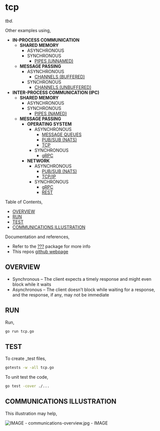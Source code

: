 # tcp

_tbd._

Other examples using,

* **IN-PROCESS COMMUNICATION**
  * **SHARED MEMORY**
    * ASYNCHRONOUS
    * SYNCHRONOUS
      * [PIPES (UNNAMED)](https://github.com/JeffDeCola/my-go-examples/tree/master/in-process-communication/shared-memory/synchronous/pipes-unnamed)
  * **MESSAGE PASSING**
    * ASYNCHRONOUS
      * [CHANNELS (BUFFERED)](https://github.com/JeffDeCola/my-go-examples/tree/master/in-process-communication/message-passing/asynchronous/channels-buffered)
    * SYNCHRONOUS
      * [CHANNELS (UNBUFFERED)](https://github.com/JeffDeCola/my-go-examples/tree/master/in-process-communication/message-passing/synchronous/channels-unbuffered)
* **INTER-PROCESS COMMUNICATION (IPC)**
  * **SHARED MEMORY**
    * ASYNCHRONOUS
    * SYNCHRONOUS
      * [PIPES (NAMED)](https://github.com/JeffDeCola/my-go-examples/tree/master/inter-process-communication-ipc/shared-memory/synchronous/pipes-named)
  * **MESSAGE PASSING**
    * **OPERATING SYSTEM**
      * ASYNCHRONOUS
        * [MESSAGE QUEUES](https://github.com/JeffDeCola/my-go-examples/tree/master/inter-process-communication-ipc/message-passing/operating-system/asynchronous/message-queues)
        * [PUB/SUB (NATS)](https://github.com/JeffDeCola/my-go-examples/tree/master/inter-process-communication-ipc/message-passing/operating-system/asynchronous/pub-sub-nats)
        * [TCP](https://github.com/JeffDeCola/my-go-examples/tree/master/inter-process-communication-ipc/message-passing/operating-system/asynchronous/tcp)
      * SYNCHRONOUS
        * [gRPC](https://github.com/JeffDeCola/my-go-examples/tree/master/inter-process-communication-ipc/message-passing/operating-system/synchronous/grpc)
    * **NETWORK**
      * ASYNCHRONOUS
        * [PUB/SUB (NATS)](https://github.com/JeffDeCola/my-go-examples/tree/master/inter-process-communication-ipc/message-passing/network/asynchronous/pub-sub-nats)
        * [TCP/IP](https://github.com/JeffDeCola/my-go-examples/tree/master/inter-process-communication-ipc/message-passing/network/asynchronous/tcp-ip)
      * SYNCHRONOUS
        * [gRPC](https://github.com/JeffDeCola/my-go-examples/tree/master/inter-process-communication-ipc/message-passing/network/synchronous/grpc)
        * [REST](https://github.com/JeffDeCola/my-go-examples/tree/master/inter-process-communication-ipc/message-passing/network/synchronous/rest)

Table of Contents,

* [OVERVIEW](https://github.com/JeffDeCola/my-go-examples/tree/master/inter-process-communication-ipc/message-passing/operating-system/asynchronous/tcp#overview)
* [RUN](https://github.com/JeffDeCola/my-go-examples/tree/master/inter-process-communication-ipc/message-passing/operating-system/asynchronous/tcp#run)
* [TEST](https://github.com/JeffDeCola/my-go-examples/tree/master/inter-process-communication-ipc/message-passing/operating-system/asynchronous/tcp#test)
* [COMMUNICATIONS ILLUSTRATION](https://github.com/JeffDeCola/my-go-examples/tree/master/inter-process-communication-ipc/message-passing/operating-system/asynchronous/tcp#communications-illustration)

Documentation and references,

* Refer to the
  [???](https://pkg.go.dev/????)
  package for more info
* This repos [github webpage](https://jeffdecola.github.io/my-go-examples/)

## OVERVIEW

* Synchronous – The client expects a timely response and might
  even block while it waits
* Asynchronous – The client doesn’t block while waiting for a response,
  and the response, if any, may not be immediate

## RUN

Run,

```bash
go run tcp.go
```

## TEST

To create _test files,

```bash
gotests -w -all tcp.go
```

To unit test the code,

```bash
go test -cover ./... 
```

## COMMUNICATIONS ILLUSTRATION

This illustration may help,

![IMAGE - communications-overview.jpg - IMAGE](../../../docs/pics/in-process-communications/communications-overview.jpg)
